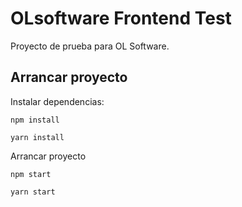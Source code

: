 # OLsoftware Frontend Test

Proyecto de prueba para OL Software.

## Arrancar proyecto

Instalar dependencias:

```
npm install
```
```
yarn install
```
Arrancar proyecto
```
npm start
```
```
yarn start
```
